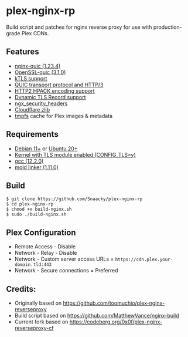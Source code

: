 # plex-nginx-rp

Build script and patches for nginx reverse proxy for use with production-grade Plex CDNs.

## Features
* [nginx-quic (1.23.4)](https://hg.nginx.org/nginx-quic)
* [OpenSSL-quic (3.1.0)](https://github.com/quictls/openssl)
* [kTLS support](https://www.nginx.com/blog/improving-nginx-performance-with-kernel-tls)
* [QUIC transport protocol and HTTP/3](https://www.nginx.com/blog/introducing-technology-preview-nginx-support-for-quic-http-3/)
* [HTTP2 HPACK encoding support](https://blog.cloudflare.com/hpack-the-silent-killer-feature-of-http-2/)
* [Dynamic TLS Record support](https://blog.cloudflare.com/optimizing-tls-over-tcp-to-reduce-latency/)
* [ngx_security_headers](https://github.com/GetPageSpeed/ngx_security_headers)
* [Cloudflare zlib](https://github.com/cloudflare/zlib)
* [tmpfs](https://en.wikipedia.org/wiki/Tmpfs) cache for Plex images & metadata

## Requirements
* [Debian 11+](https://www.debian.org/) or [Ubuntu 20+](https://ubuntu.com/)
* [Kernel with TLS module enabled (CONFIG_TLS=y)](https://www.nginx.com/blog/improving-nginx-performance-with-kernel-tls)
* [gcc (12.2.0)](https://gcc.gnu.org/)
* [mold linker (1.11.0)](https://github.com/rui314/mold)

## Build
```
$ git clone https://github.com/Snaacky/plex-nginx-rp
$ cd plex-nginx-rp
$ chmod +x build-nginx.sh
$ sudo ./build-nginx.sh
```

## Plex Configuration
* Remote Access - Disable
* Network - Relay - Disable
* Network - Custom server access URLs = `https://cdn.plex.your-domain.tld:443`
* Network - Secure connections = Preferred

## Credits:
 * Originally based on https://github.com/toomuchio/plex-nginx-reverseproxy
 * Build script based on https://github.com/MatthewVance/nginx-build
 * Current fork based on https://codeberg.org/0x0f/plex-nginx-reverseproxy-cf
